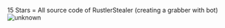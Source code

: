 15 Stars = All source code of RustlerStealer (creating a grabber with bot)
![unknown](https://user-images.githubusercontent.com/102998535/161632072-5022cb3d-1651-46db-9b3b-1224ae514811.png)
